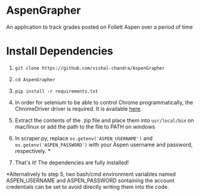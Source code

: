# AspenGrapher
An application to track grades posted on Follett Aspen over a period of time

# Install Dependencies
1. `git clone https://github.com/vishal-chandra/AspenGrapher`
2. `cd AspenGrapher`
3. `pip install -r requirements.txt`

4. In order for selenium to be able to control Chrome programmatically, the ChromeDriver driver is required. It is available [here](https://chromedriver.storage.googleapis.com/index.html?path=2.44/).
5. Extract the contents of the .zip file and place them into `usr/local/bin` on mac/linux or add the path to the file to PATH on windows
6. In scraper.py, replace `os.getenv('ASPEN_USERNAME')` and `os.getenv('ASPEN_PASSWORD')` with your Aspen username and password, respectively. *
7. That's it! The dependencies are fully installed!

\*Alternatively to step 5, two bash/cmd environment variables named ASPEN_USERNAME and ASPEN_PASSWORD sontaining the account credentials can be set to avoid directly writing them into the code.

